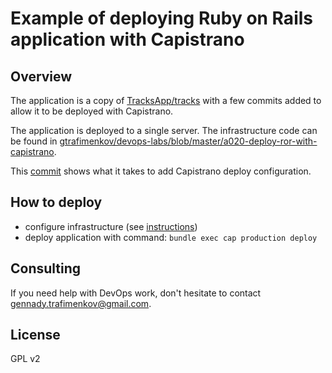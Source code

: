 # Example of deploying Ruby on Rails application with Capistrano

## Overview

The application is a copy of [TracksApp/tracks](https://github.com/TracksApp/tracks) with
a few commits added to allow it to be deployed with Capistrano.

The application is deployed to a single server.  The infrastructure code can be found
in [gtrafimenkov/devops-labs/blob/master/a020-deploy-ror-with-capistrano](https://github.com/gtrafimenkov/devops-labs/blob/master/a020-deploy-ror-with-capistrano/readme.md).

This [commit](XXX) shows what it takes to add Capistrano deploy configuration.

## How to deploy

- configure infrastructure (see [instructions](https://github.com/gtrafimenkov/devops-labs/blob/master/a020-deploy-ror-with-capistrano/readme.md))
- deploy application with command: `bundle exec cap production deploy`

## Consulting

If you need help with DevOps work,
don't hesitate to contact gennady.trafimenkov@gmail.com.

## License

GPL v2
